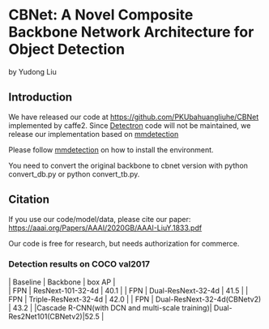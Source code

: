 # CBNet: A Novel Composite Backbone Network Architecture for Object Detection

by Yudong Liu

## Introduction

We have released our code at https://github.com/PKUbahuangliuhe/CBNet implemented by caffe2. Since [Detectron](https://github.com/facebookresearch/Detectron) code will not be maintained, we release our implementation based on [mmdetection](https://github.com/open-mmlab/mmdetection)

Please follow [mmdetection](https://github.com/open-mmlab/mmdetection) on how to install the environment.

You need to convert the original backbone to cbnet version with python convert_db.py or python convert_tb.py.


## Citation

If you use our code/model/data, please cite our paper:
https://aaai.org/Papers/AAAI/2020GB/AAAI-LiuY.1833.pdf

Our code is free for research, but needs authorization for commerce.


### Detection results on COCO val2017

|  Baseline |   Backbone          | box AP |                                                             
|     FPN   |   ResNext-101-32-4d     |  40.1  |
|     FPN   |   Dual-ResNext-32-4d  | 41.5  |
|     FPN   |   Triple-ResNext-32-4d  | 42.0  |
|     FPN   |   Dual-ResNext-32-4d(CBNetv2)  | 43.2  |
|Cascade R-CNN(with DCN and multi-scale training)| Dual-Res2Net101(CBNetv2)|52.5 |
